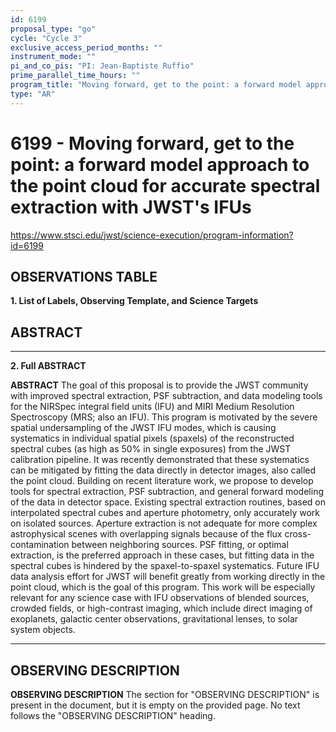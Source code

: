 ```yaml
---
id: 6199
proposal_type: "go"
cycle: "Cycle 3"
exclusive_access_period_months: ""
instrument_mode: ""
pi_and_co_pis: "PI: Jean-Baptiste Ruffio"
prime_parallel_time_hours: ""
program_title: "Moving forward, get to the point: a forward model approach to the point cloud for accurate spectral extraction with JWST's IFUs"
type: "AR"
---
```

# 6199 - Moving forward, get to the point: a forward model approach to the point cloud for accurate spectral extraction with JWST's IFUs
https://www.stsci.edu/jwst/science-execution/program-information?id=6199
## OBSERVATIONS TABLE
**1. List of Labels, Observing Template, and Science Targets**

## ABSTRACT

---

**2. Full ABSTRACT**

**ABSTRACT**
The goal of this proposal is to provide the JWST community with improved spectral extraction, PSF subtraction, and data modeling tools for the NIRSpec integral field units (IFU) and MIRI Medium Resolution Spectroscopy (MRS; also an IFU). This program is motivated by the severe spatial undersampling of the JWST IFU modes, which is causing systematics in individual spatial pixels (spaxels) of the reconstructed spectral cubes (as high as 50% in single exposures) from the JWST calibration pipeline. It was recently demonstrated that these systematics can be mitigated by fitting the data directly in detector images, also called the point cloud. Building on recent literature work, we propose to develop tools for spectral extraction, PSF subtraction, and general forward modeling of the data in detector space. Existing spectral extraction routines, based on interpolated spectral cubes and aperture photometry, only accurately work on isolated sources. Aperture extraction is not adequate for more complex astrophysical scenes with overlapping signals because of the flux cross-contamination between neighboring sources. PSF fitting, or optimal extraction, is the preferred approach in these cases, but fitting data in the spectral cubes is hindered by the spaxel-to-spaxel systematics. Future IFU data analysis effort for JWST will benefit greatly from working directly in the point cloud, which is the goal of this program. This work will be especially relevant for any science case with IFU observations of blended sources, crowded fields, or high-contrast imaging, which include direct imaging of exoplanets, galactic center observations, gravitational lenses, to solar system objects.

---

## OBSERVING DESCRIPTION

**OBSERVING DESCRIPTION**
The section for "OBSERVING DESCRIPTION" is present in the document, but it is empty on the provided page. No text follows the "OBSERVING DESCRIPTION" heading.